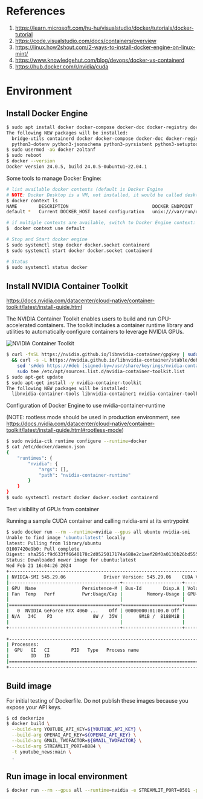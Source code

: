 # References

1. https://learn.microsoft.com/hu-hu/visualstudio/docker/tutorials/docker-tutorial 
2. https://code.visualstudio.com/docs/containers/overview
3. https://linux.how2shout.com/2-ways-to-install-docker-engine-on-linux-mint/
4. https://www.knowledgehut.com/blog/devops/docker-vs-containerd
5. https://hub.docker.com/r/nvidia/cuda

# Environment

## Install Docker Engine

```bash
$ sudo apt install docker docker-compose docker-doc docker-registry docker.io
The following NEW packages will be installed:
  bridge-utils containerd docker docker-compose docker-doc docker-registry docker.io pigz python3-attr python3-docker python3-dockerpty python3-docopt
  python3-dotenv python3-jsonschema python3-pyrsistent python3-setuptools python3-texttable python3-websocket runc ubuntu-fan wmdocker
$ sudo usermod -aG docker zoltanf
$ sudo reboot
$ docker --version
Docker version 24.0.5, build 24.0.5-0ubuntu1~22.04.1
```

Some tools to manage Docker Engine:
```bash
# list available docker contexts (default is Docker Engine
# NOTE: Docker Desktop is a VM, not installed, it would be called desktop-linux
$ docker context ls
NAME        DESCRIPTION                               DOCKER ENDPOINT               ERROR
default *   Current DOCKER_HOST based configuration   unix:///var/run/docker.sock

# if multiple contexts are available, switch to Docker Engine context:
$  docker context use default

# Stop and Start docker engine
$ sudo systemctl stop docker docker.socket containerd
$ sudo systemctl start docker docker.socket containerd

# Status
$ sudo systemctl status docker
```

## Install NVIDIA Container Toolkit
https://docs.nvidia.com/datacenter/cloud-native/container-toolkit/latest/install-guide.html

The NVIDIA Container Toolkit enables users to build and run GPU-accelerated containers. The toolkit includes a container runtime library and utilities to automatically configure containers to leverage NVIDIA GPUs.

![NVIDIA Container Toolkit](https://cloud.githubusercontent.com/assets/3028125/12213714/5b208976-b632-11e5-8406-38d379ec46aa.png)

```bash
$ curl -fsSL https://nvidia.github.io/libnvidia-container/gpgkey | sudo gpg --dearmor -o /usr/share/keyrings/nvidia-container-toolkit-keyring.gpg \
  && curl -s -L https://nvidia.github.io/libnvidia-container/stable/deb/nvidia-container-toolkit.list | \
    sed 's#deb https://#deb [signed-by=/usr/share/keyrings/nvidia-container-toolkit-keyring.gpg] https://#g' | \
    sudo tee /etc/apt/sources.list.d/nvidia-container-toolkit.list
$ sudo apt-get update
$ sudo apt-get install -y nvidia-container-toolkit
The following NEW packages will be installed:
  libnvidia-container-tools libnvidia-container1 nvidia-container-toolkit nvidia-container-toolkit-base
```
Configuration of Docker Engine to use nvidia-container-runtime 

(NOTE: rootless mode should be used in production environment,
see https://docs.nvidia.com/datacenter/cloud-native/container-toolkit/latest/install-guide.html#rootless-mode)
```bash
$ sudo nvidia-ctk runtime configure --runtime=docker
$ cat /etc/docker/daemon.json 
{
    "runtimes": {
        "nvidia": {
            "args": [],
            "path": "nvidia-container-runtime"
        }
    }
}
$ sudo systemctl restart docker docker.socket containerd
```

Test visibility of GPUs from container

Running a sample CUDA container and calling nvidia-smi at its entrypoint
```bash
$ sudo docker run --rm --runtime=nvidia --gpus all ubuntu nvidia-smi
Unable to find image 'ubuntu:latest' locally
latest: Pulling from library/ubuntu
01007420e9b0: Pull complete 
Digest: sha256:f9d633ff6640178c2d0525017174a688e2c1aef28f0a0130b26bd5554491f0da
Status: Downloaded newer image for ubuntu:latest
Wed Feb 21 16:04:26 2024       
+---------------------------------------------------------------------------------------+
| NVIDIA-SMI 545.29.06              Driver Version: 545.29.06    CUDA Version: 12.3     |
|-----------------------------------------+----------------------+----------------------+
| GPU  Name                 Persistence-M | Bus-Id        Disp.A | Volatile Uncorr. ECC |
| Fan  Temp   Perf          Pwr:Usage/Cap |         Memory-Usage | GPU-Util  Compute M. |
|                                         |                      |               MIG M. |
|=========================================+======================+======================|
|   0  NVIDIA GeForce RTX 4060 ...    Off | 00000000:01:00.0 Off |                  N/A |
| N/A   34C    P3               8W /  35W |      9MiB /  8188MiB |      0%      Default |
|                                         |                      |                  N/A |
+-----------------------------------------+----------------------+----------------------+
                                                                                         
+---------------------------------------------------------------------------------------+
| Processes:                                                                            |
|  GPU   GI   CI        PID   Type   Process name                            GPU Memory |
|        ID   ID                                                             Usage      |
|=======================================================================================|
+---------------------------------------------------------------------------------------+
```

## Build image 
For initial testing of Dockerfile. Do not publish these images because you expose your API keys.
```bash
$ cd dockerize
$ docker build \
  --build-arg YOUTUBE_API_KEY=${YOUTUBE_API_KEY} \
  --build-arg OPENAI_API_KEY=${OPENAI_API_KEY} \
  --build-arg GMAIL_TWOFACTOR=${GMAIL_TWOFACTOR} \
  --build-arg STREAMLIT_PORT=8884 \
  -t youtube_news:main \
  .
```

## Run image in local environment
```bash
$ docker run --rm --gpus all --runtime=nvidia -e STREAMLIT_PORT=8501 -p 8501:8501 youtube_news:main streamlit run main.py --server.port 8501
```
